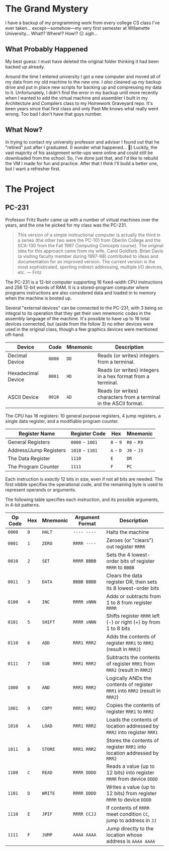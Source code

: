 # The Grand Mystery

I have a backup of my programming work from every college CS class I've ever taken... except—somehow—my very first semester at Willamette University... What!? Where!? How!? 😑 *sigh*...

## What Probably Happened

My best guess: I must have deleted the original folder thinking it had been backed up already.

Around the time I entered university I got a new computer and moved all of my data from my old machine to the new one. I *also* cleaned up my backup drive and put in place new scripts for backing up and compressing my data to it. Unfortunately, I didn't find the error in my backup until more recently when I wanted to add the virtual machine and assembler I built in my Architecture and Compilers class to my Homework Graveyard repo. It's been years since that first class and only Past Me knows what really went wrong. Too bad I don't have that guys number.

## What Now?

In trying to contact my university professor and adviser I found out that he "retired" just after I graduated. (I wonder what happened... 😬) Luckily, the vast majority of his assignment write-ups were online and could still be downloaded from the school. So, I've done just that, and I'd like to rebuild the VM I made for fun and practice. After that I think I'll build a better one, but I want a refresher first.

# The Project

## PC-231

Professor Fritz Ruehr came up with a number of virtual machines over the years, and the one he picked for my class was the PC-231.
>  This version of a simple instructional computer is actually the third in a series (the other two were the PC-101 from Oberlin College and the SCA-130 from the Fall 1997 *Computing Concepts* course). The original idea for this approach came from my wife, Carol Goldfarb. Brian Davis (a visiting faculty member during 1997-98) contributed to ideas and documentation for an improved version. The current version is the most sophisticated, sporting indirect addressing, multiple I/O devices, etc. — Fritz

The PC-231 is a 12-bit computer supporting 16 fixed-width CPU instructions and 256 12-bit words of RAM. It is a stored-program computer where programs instructions are also considered data and loaded in to memory when the machine is booted up.

Several "external devices" can be connected to the PC-231, with 3 being so integral to its operation that they get their own mnemonic codes in the assembly language of the machine. It's possible to have up to 16 total devices connected, but (aside from the follow 3) no other devices were used in the original class, though a few graphics devices were mentioned off-hand.

| Device               | Code    | Mnemonic  | Description                                                        |
|--------------------  |-------  |---------  |------------------------------------------------------------------  |
| Decimal Device       | `0000`  | `DD`      | Reads (or writes) integers from a terminal.                        |
| Hexadecimal Device   | `0001`  | `HD`      | Reads (or writes) integers in a hex format from a terminal.        |
| ASCII Device         | `0010`  | `AD`      | Reads (or writes) characters from a terminal in the ASCII format.  |

The CPU has 16 registers: 10 general purpose registers, 4 jump registers, a single data register, and a modifiable program counter.

| Register Name           | Register Code    | Hex        | Mnemonic     |
|-----------------------  |----------------  |----------  |------------  |
| General Registers       | `0000` - `1001`  | `0` - `9`  | `R0` - `R9`  |
| Address/Jump Registers  | `1010` - `1101`  | `A` - `D`  | `J0` - `J3`  |
| The Data Register       | `1110`           | `E`        | `DR`         |
| The Program Counter     | `1111`           | `F`        | `PC`         |

Each instruction is *exactly* 12 bits in size, even if not all bits are needed. The first nibble specifies the operational code, and the remaining byte is used to represent operands or arguments.

The following table specifies each instruction, and its possible arguments, in 4-bit patterns.

| Op Code  | Hex  | Mnemonic  | Argument Format  | Description                                                                    |
|--------  |----  |---------  |----------------  |------------------------------------------------------------------------------  |
| `0000`   | `0`  | `HALT`    | `---- ----`      | Halts the machine                                                              |
| `0001`   | `1`  | `ZERO`    | `RRRR ----`      | Zeroes (or "clears") out register `RRRR`                                       |
| `0010`   | `2`  | `SET`     | `RRRR BBBB`      | Sets the 4 lowest-order bits of register `RRRR` to `BBBB`                      |
| `0011`   | `3`  | `DATA`    | `BBBB BBBB`      | Clears the data register DR, then sets its 8 lowest-order bits                 |
| `0100`   | `4`  | `INC`     | `RRRR sNNN`      | Adds or subtracts from 1 to 8 from register `RRRR`                             |
| `0101`   | `5`  | `SHIFT`   | `RRRR sNNN`      | Shifts register `RRRR` left (-) or right (+) by from 1 to 8 bits               |
| `0110`   | `6`  | `ADD`     | `RRR1 RRR2`      | Adds the contents of register `RRR1` to `RRR2` (result in `RRR2`)              |
| `0111`   | `7`  | `SUB`     | `RRR1 RRR2`      | Subtracts the contents of register `RRR1` from `RRR2` (result in `RRR2`)       |
| `1000`   | `8`  | `AND`     | `RRR1 RRR2`      | Logically ANDs the contents of register `RRR1` into `RRR2` (result in `RRR2`)  |
| `1001`   | `9`  | `COPY`    | `RRR1 RRR2`      | Copies the contents of register `RRR1` to `RRR2`                               |
| `1010`   | `A`  | `LOAD`    | `RRR1 RRR2`      | Loads the contents of location addressed by `RRR2` into register `RRR1`        |
| `1011`   | `B`  | `STORE`   | `RRR1 RRR2`      | Stores the contents of register `RRR1` into location addressed by `RRR2`       |
| `1100`   | `C`  | `READ`    | `RRRR DDDD`      | Reads a value (up to 12 bits) into register `RRRR` from device `DDDD`          |
| `1101`   | `D`  | `WRITE`   | `RRRR DDDD`      | Writes a value (up to 12 bits) from register `RRRR` to device `DDDD`           |
| `1110`   | `E`  | `JPIF`    | `RRRR CCJJ`      | If contents of `RRRR` meet condition `CC`, jump to address in `JJ`             |
| `1111`   | `F`  | `JUMP`    | `AAAA AAAA`      | Jump directly to the location whose address is `AAAA AAAA`                     |

